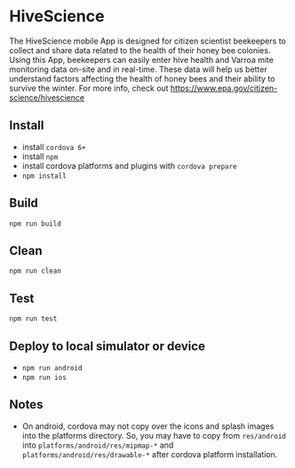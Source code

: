 # HiveScience
The HiveScience mobile App is designed for citizen scientist beekeepers to collect and share data related to the health of their honey bee colonies.  Using this App, beekeepers can easily enter hive health and Varroa mite monitoring data on-site and in real-time.  These data will help us better understand factors affecting the health of honey bees and their ability to survive the winter.  For more info, check out https://www.epa.gov/citizen-science/hivescience

## Install
- install `cordova 6+`
- install `npm`
- install cordova platforms and plugins with `cordova prepare`
- `npm install`

## Build
`npm run build`

## Clean
`npm run clean`

## Test
`npm run test`

## Deploy to local simulator or device
- `npm run android`
- `npm run ios`

## Notes
- On android, cordova may not copy over the icons and splash images into the platforms directory. So, you may have to copy from `res/android` into `platforms/android/res/mipmap-*` and `platforms/android/res/drawable-*` after cordova platform installation.
